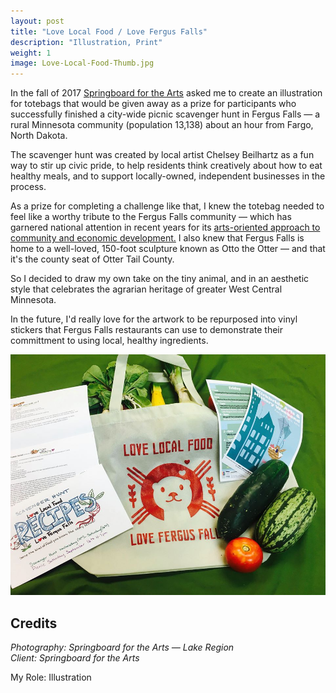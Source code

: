 ```yaml
---
layout: post
title: "Love Local Food / Love Fergus Falls"
description: "Illustration, Print"
weight: 1
image: Love-Local-Food-Thumb.jpg
---
```

In the fall of 2017 [Springboard for the Arts](https://springboardforthearts.org/) asked me to create an illustration for totebags that would be given away as a prize for participants who successfully finished a city-wide picnic scavenger hunt in Fergus Falls — a rural Minnesota community (population 13,138) about an hour from Fargo, North Dakota. 

The scavenger hunt was created by local artist Chelsey Beilhartz as a fun way to stir up civic pride, to help residents think creatively about how to eat healthy meals, and to support locally-owned, independent businesses in the process. 

As a prize for completing a challenge like that, I knew the totebag needed to feel like a worthy tribute to the Fergus Falls community — which has garnered national attention in recent years for its [arts-oriented approach to community and economic development.](http://www.startribune.com/fergus-falls-strives-to-become-national-model-with-its-thriving-rural-arts-scene/442552033/) I also knew that Fergus Falls is home to a well-loved, 150-foot sculpture known as Otto the Otter — and that it's the county seat of Otter Tail County.  

So I decided to draw my own take on the tiny animal, and in an aesthetic style that celebrates the agrarian heritage of greater West Central Minnesota. 

In the future, I'd really love for the artwork to be repurposed into vinyl stickers that Fergus Falls restaurants can use to demonstrate their committment to using local, healthy ingredients. 

![Photo of totebag](/assets/img/Totebag.jpg)

## Credits 

_Photography: Springboard for the Arts — Lake Region_  
_Client: Springboard for the Arts_

My Role: Illustration
